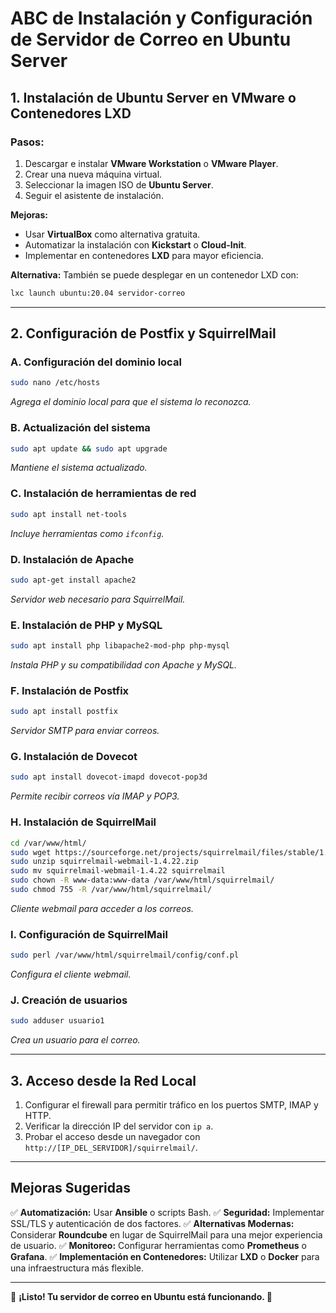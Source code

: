 # ABC de Instalación y Configuración de Servidor de Correo en Ubuntu Server

## **1. Instalación de Ubuntu Server en VMware o Contenedores LXD**
### **Pasos:**
1. Descargar e instalar **VMware Workstation** o **VMware Player**.
2. Crear una nueva máquina virtual.
3. Seleccionar la imagen ISO de **Ubuntu Server**.
4. Seguir el asistente de instalación.

**Mejoras:**
- Usar **VirtualBox** como alternativa gratuita.
- Automatizar la instalación con **Kickstart** o **Cloud-Init**.
- Implementar en contenedores **LXD** para mayor eficiencia.

**Alternativa:** También se puede desplegar en un contenedor LXD con:
```bash
lxc launch ubuntu:20.04 servidor-correo
```
---
## **2. Configuración de Postfix y SquirrelMail**
### **A. Configuración del dominio local**
```bash
sudo nano /etc/hosts
```
*Agrega el dominio local para que el sistema lo reconozca.*

### **B. Actualización del sistema**
```bash
sudo apt update && sudo apt upgrade
```
*Mantiene el sistema actualizado.*

### **C. Instalación de herramientas de red**
```bash
sudo apt install net-tools
```
*Incluye herramientas como `ifconfig`.*

### **D. Instalación de Apache**
```bash
sudo apt-get install apache2
```
*Servidor web necesario para SquirrelMail.*

### **E. Instalación de PHP y MySQL**
```bash
sudo apt install php libapache2-mod-php php-mysql
```
*Instala PHP y su compatibilidad con Apache y MySQL.*

### **F. Instalación de Postfix**
```bash
sudo apt install postfix
```
*Servidor SMTP para enviar correos.*

### **G. Instalación de Dovecot**
```bash
sudo apt install dovecot-imapd dovecot-pop3d
```
*Permite recibir correos vía IMAP y POP3.*

### **H. Instalación de SquirrelMail**
```bash
cd /var/www/html/
sudo wget https://sourceforge.net/projects/squirrelmail/files/stable/1.4.22/squirrelmail-webmail-1.4.22.zip
sudo unzip squirrelmail-webmail-1.4.22.zip
sudo mv squirrelmail-webmail-1.4.22 squirrelmail
sudo chown -R www-data:www-data /var/www/html/squirrelmail/
sudo chmod 755 -R /var/www/html/squirrelmail/
```
*Cliente webmail para acceder a los correos.*

### **I. Configuración de SquirrelMail**
```bash
sudo perl /var/www/html/squirrelmail/config/conf.pl
```
*Configura el cliente webmail.*

### **J. Creación de usuarios**
```bash
sudo adduser usuario1
```
*Crea un usuario para el correo.*

---
## **3. Acceso desde la Red Local**
1. Configurar el firewall para permitir tráfico en los puertos SMTP, IMAP y HTTP.
2. Verificar la dirección IP del servidor con `ip a`.
3. Probar el acceso desde un navegador con `http://[IP_DEL_SERVIDOR]/squirrelmail/`.

---
## **Mejoras Sugeridas**
✅ **Automatización:** Usar **Ansible** o scripts Bash.
✅ **Seguridad:** Implementar SSL/TLS y autenticación de dos factores.
✅ **Alternativas Modernas:** Considerar **Roundcube** en lugar de SquirrelMail para una mejor experiencia de usuario.
✅ **Monitoreo:** Configurar herramientas como **Prometheus** o **Grafana**.
✅ **Implementación en Contenedores:** Utilizar **LXD** o **Docker** para una infraestructura más flexible.

---
📌 **¡Listo! Tu servidor de correo en Ubuntu está funcionando. 🚀**
